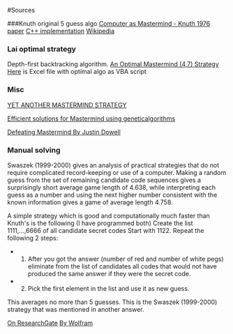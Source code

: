 #Sources

###Knuth original 5 guess algo
[Computer as Mastermind - Knuth 1976 paper](https://www.cs.uni.edu/~wallingf/teaching/cs3530/resources/knuth-mastermind.pdf)
[C++ implementation](https://github.com/nattydredd/Mastermind-Five-Guess-Algorithm)
[Wikipedia](https://en.wikipedia.org/wiki/Mastermind_(board_game)#Five-guess_algorithm)

### Lai optimal strategy
Depth-first backtracking algorithm.
[An Optimal Mastermind (4,7) Strategy](https://arxiv.org/pdf/1305.1010.pdf)
[Here](http://serkangur.freeservers.com/MMOptimalPlayer.xlsm) is Excel file with optimal algo as VBA script

### Misc
[YET ANOTHER MASTERMIND STRATEGY](http://www.philos.rug.nl/~barteld/master.pdf)

[Efficient solutions for Mastermind using geneticalgorithms](http://citeseerx.ist.psu.edu/viewdoc/download?doi=10.1.1.496.276&rep=rep1&type=pdf)

[Defeating Mastermind By Justin Dowell](http://mercury.webster.edu/aleshunas/Support%20Materials/Analysis/Dowelll%20-%20Mastermind%20v2-0.pdf)

### Manual solving
 Swaszek (1999-2000) gives an analysis of practical strategies that do not require complicated record-keeping or use of a computer. Making a random guess from the set of remaining candidate code sequences gives a surprisingly short average game length of 4.638, while interpreting each guess as a number and using the next higher number consistent with the known information gives a game of average length 4.758. 

A simple strategy which is good and computationally much faster than Knuth's is the following (I have programmed both)
Create the list 1111,...,6666 of all candidate secret codes
Start with 1122.
Repeat the following 2 steps:

* 1) After you got the answer (number of red and number of white pegs) eliminate from the list of candidates all codes that would not have produced the same answer if they were the secret code.

* 2) Pick the first element in the list and use it as new guess.

This averages no more than 5 guesses.
This is the Swaszek (1999-2000) strategy that was mentioned in another answer.

[On ResearchGate](https://www.researchgate.net/publication/268644635_The_mastermind_novice)
[By Wolfram](http://mathworld.wolfram.com/Mastermind.html)
